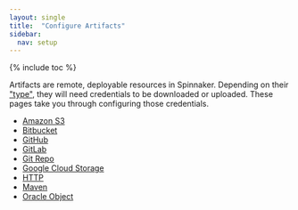 ```yaml
---
layout: single
title:  "Configure Artifacts"
sidebar:
  nav: setup
---
```


{% include toc %}

Artifacts are remote, deployable resources in Spinnaker. Depending on
their ["type"](/reference/artifacts), they will need credentials to be
downloaded or uploaded. These pages take you through configuring those
credentials.

* [Amazon S3](/setup/artifacts/s3/)
* [Bitbucket](/setup/artifacts/bitbucket/)
* [GitHub](/setup/artifacts/github/)
* [GitLab](/setup/artifacts/gitlab/)
* [Git Repo](/setup/artifacts/gitrepo/)
* [Google Cloud Storage](/setup/artifacts/gcs/)
* [HTTP](/setup/artifacts/http/)
* [Maven](/setup/artifacts/maven/)
* [Oracle Object](/setup/artifacts/oracle/)
